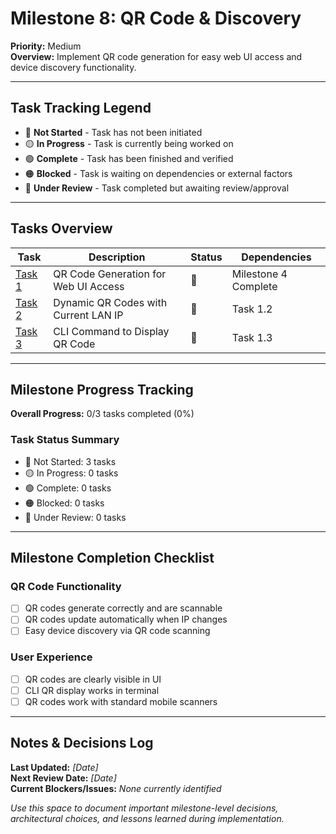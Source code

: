 # Milestone 8: QR Code & Discovery

**Priority:** Medium  
**Overview:** Implement QR code generation for easy web UI access and device discovery functionality.

---

## Task Tracking Legend
- 🔴 **Not Started** - Task has not been initiated
- 🟡 **In Progress** - Task is currently being worked on
- 🟢 **Complete** - Task has been finished and verified
- 🟠 **Blocked** - Task is waiting on dependencies or external factors
- 🔵 **Under Review** - Task completed but awaiting review/approval

---

## Tasks Overview

| Task | Description | Status | Dependencies |
|------|-------------|---------|--------------|
| [Task 1](./task1-qr-generation.md) | QR Code Generation for Web UI Access | 🔴 | Milestone 4 Complete |
| [Task 2](./task2-dynamic-qr.md) | Dynamic QR Codes with Current LAN IP | 🔴 | Task 1.2 |
| [Task 3](./task3-cli-qr.md) | CLI Command to Display QR Code | 🔴 | Task 1.3 |

---

## Milestone Progress Tracking

**Overall Progress:** 0/3 tasks completed (0%)

### Task Status Summary
- 🔴 Not Started: 3 tasks
- 🟡 In Progress: 0 tasks  
- 🟢 Complete: 0 tasks
- 🟠 Blocked: 0 tasks
- 🔵 Under Review: 0 tasks

---

## Milestone Completion Checklist

### QR Code Functionality
- [ ] QR codes generate correctly and are scannable
- [ ] QR codes update automatically when IP changes
- [ ] Easy device discovery via QR code scanning

### User Experience
- [ ] QR codes are clearly visible in UI
- [ ] CLI QR display works in terminal
- [ ] QR codes work with standard mobile scanners

---

## Notes & Decisions Log

**Last Updated:** _[Date]_  
**Next Review Date:** _[Date]_  
**Current Blockers/Issues:** _None currently identified_

_Use this space to document important milestone-level decisions, architectural choices, and lessons learned during implementation._ 